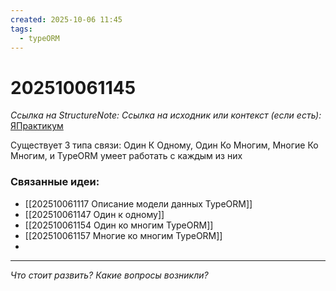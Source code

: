 ```yaml
---
created: 2025-10-06 11:45
tags:
  - typeORM
---
```

# 202510061145
*Ссылка на StructureNote:* 
*Ссылка на исходник или контекст (если есть):* [ЯПрактикум](https://practicum.yandex.ru/learn/backend-nodejs/courses/a4214ab0-2146-4152-b90e-651bf4c7ca5e/sprints/564244/topics/104f2765-a9c9-4617-8a5e-f21b675cf9b3/lessons/66392f72-0cb8-4373-984b-ada4c806cb74/)

Существует 3 типа связи: Один К Одному, Один Ко Многим, Многие Ко Многим, и TypeORM умеет работать с каждым из них
### Связанные идеи:
* [[202510061117 Описание модели данных TypeORM]]
* [[202510061147 Один к одному]]
* [[202510061154 Один ко многим TypeORM]]
* [[202510061157 Многие ко многим TypeORM]]
* 
---

*Что стоит развить? Какие вопросы возникли?*